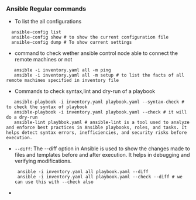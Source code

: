 ### Ansible Regular commands

* To list the all configurations
```
  ansible-config list
  ansible-config show # to show the current configuration file
  ansible-config dump # To show current settings  
```
* command to check wether ansible control node able to connect the remote machines or not
```
   ansible -i inventory.yaml all -m ping
   ansible -i inventory.yaml all -m setup # to list the facts of all remote machines specified in inventory file
```
* Commands to check syntax,lint and dry-run of a playbook
```
   ansible-playbook -i inventory.yaml playbook.yaml --syntax-check # to check the syntax of playbook
   ansible-playbook -i inventory.yaml playbook.yaml --check # it will do a dry-run
   ansible-lint playbbok.yaml # ansible-lint is a tool used to analyze and enforce best practices in Ansible playbooks, roles, and tasks. It helps detect syntax errors, inefficiencies, and security risks before execution.
```
* `--diff`: The --diff option in Ansible is used to show the changes made to files and templates before and after execution. It helps in debugging and verifying modifications.
  ```
   ansible -i inventory.yaml all playbook.yaml --diff
   ansible -i inventory.yaml all playbook.yaml --check --diff # we can use this with --check also
  ```
*   
